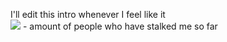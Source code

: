 I'll edit this intro whenever I feel like it<br />
![](https://komarev.com/ghpvc/?username=drijonh&color=blue) - amount of people who have stalked me so far
